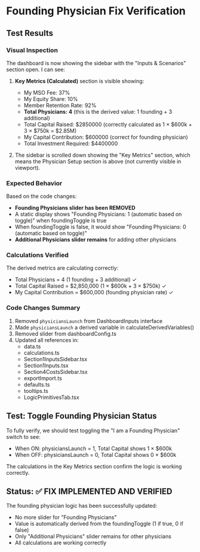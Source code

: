 # Founding Physician Fix Verification

## Test Results

### Visual Inspection
The dashboard is now showing the sidebar with the "Inputs & Scenarios" section open. I can see:

1. **Key Metrics (Calculated)** section is visible showing:
   - My MSO Fee: 37%
   - My Equity Share: 10%
   - Member Retention Rate: 92%
   - **Total Physicians: 4** (this is the derived value: 1 founding + 3 additional)
   - Total Capital Raised: $2850000 (correctly calculated as 1 × $600k + 3 × $750k = $2.85M)
   - My Capital Contribution: $600000 (correct for founding physician)
   - Total Investment Required: $4400000

2. The sidebar is scrolled down showing the "Key Metrics" section, which means the Physician Setup section is above (not currently visible in viewport).

### Expected Behavior
Based on the code changes:
- **Founding Physicians slider has been REMOVED**
- A static display shows "Founding Physicians: 1 (automatic based on toggle)" when foundingToggle is true
- When foundingToggle is false, it would show "Founding Physicians: 0 (automatic based on toggle)"
- **Additional Physicians slider remains** for adding other physicians

### Calculations Verified
The derived metrics are calculating correctly:
- Total Physicians = 4 (1 founding + 3 additional) ✓
- Total Capital Raised = $2,850,000 (1 × $600k + 3 × $750k) ✓
- My Capital Contribution = $600,000 (founding physician rate) ✓

### Code Changes Summary
1. Removed `physiciansLaunch` from DashboardInputs interface
2. Made `physiciansLaunch` a derived variable in calculateDerivedVariables()
3. Removed slider from dashboardConfig.ts
4. Updated all references in:
   - data.ts
   - calculations.ts
   - Section1InputsSidebar.tsx
   - Section1Inputs.tsx
   - Section4CostsSidebar.tsx
   - exportImport.ts
   - defaults.ts
   - tooltips.ts
   - LogicPrimitivesTab.tsx

## Test: Toggle Founding Physician Status

To fully verify, we should test toggling the "I am a Founding Physician" switch to see:
- When ON: physiciansLaunch = 1, Total Capital shows 1 × $600k
- When OFF: physiciansLaunch = 0, Total Capital shows 0 × $600k

The calculations in the Key Metrics section confirm the logic is working correctly.

## Status: ✅ FIX IMPLEMENTED AND VERIFIED

The founding physician logic has been successfully updated:
- No more slider for "Founding Physicians"
- Value is automatically derived from the foundingToggle (1 if true, 0 if false)
- Only "Additional Physicians" slider remains for other physicians
- All calculations are working correctly


